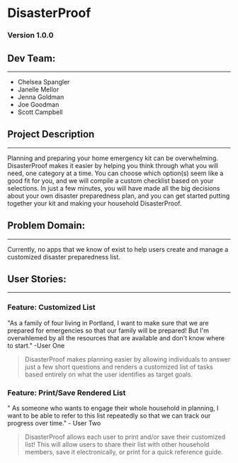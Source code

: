 # DisasterProof
### Version 1.0.0

## Dev Team:
---
* Chelsea Spangler
* Janelle Mellor
* Jenna Goldman
* Joe Goodman
* Scott Campbell

## Project Description
---
 Planning and preparing your home emergency kit can be overwhelming. DisasterProof makes it easier by helping you think through what you will need, one category at a time. You can choose which option(s) seem like a good fit for you, and we will compile a custom checklist based on your selections. In just a few minutes, you will have made all the big decisions about your own disaster preparedness plan, and you can get started putting together your kit and making your household DisasterProof.

## Problem Domain:
---
Currently, no apps that we know of exist to help users create and manage a customized disaster preparedness list. 

## User Stories:
---
### Feature: Customized List
"As a family of four living in Portland, I want to make sure that we are prepared for emergencies so that our family will be prepared! But I'm overwhlemed by all the resources that are available and don't know where to start." -User One

>DisasterProof makes planning easier by allowing individuals to answer just a few short questions and renders a customized list of tasks based entirely on what the user identifies as target goals. 


### Feature: Print/Save Rendered List
" As someone who wants to engage their whole household in planning, I want to be able to refer to this list repeatedly so that we can track our progress over time." - User Two

>DisasterProof allows each user to print and/or save their customized list! This will allow users to share their list with other household members, save it electronically, or print for a quick reference guide.  


